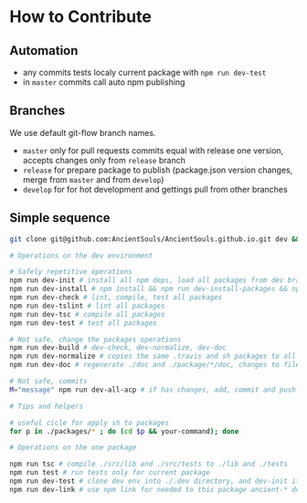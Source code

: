 # How to Contribute

## Automation

- any commits tests localy current package with `npm run dev-test`
- in `master` commits call auto npm publishing

## Branches

We use default git-flow branch names.

- `master` only for pull requests commits equal with release one version, accepts changes only from `release` branch
- `release` for prepare package to publish (package.json version changes, merge from `master` and from `develop`)
- `develop` for for hot development and gettings pull from other branches

## Simple sequence

```sh
git clone git@github.com:AncientSouls/AncientSouls.github.io.git dev && cd dev

# Operations on the dev environment

# Safely repetitive operations
npm run dev-init # install all npm deps, load all packages from dev branch, compile, lint and test all packages
npm run dev-install # npm install && npm run dev-install-packages && npm run dev-set-links && npm run dev-use-links (install all deps for all packages, link all ancient packages together)
npm run dev-check # lint, compile, test all packages
npm run dev-tslint # lint all packages
npm run dev-tsc # compile all packages
npm run dev-test # test all packages

# Not safe, change the packages operations
npm run dev-build # dev-check, dev-normalize, dev-doc
npm run dev-normalize # copies the same .travis and sh packages to all packages
npm run dev-doc # regenerate ./doc and ./package/*/doc, changes to file names are inevitable

# Not safe, commits
M="message" npm run dev-all-acp # if has changes, add, commit and push all with message into all repositories includes root dev repository (without doc submodule in root)

# Tips and helpers

# useful cicle for apply sh to packages
for p in ./packages/* ; do (cd $p && your-command); done

# Operations on the one package

npm run tsc # compile ./src/lib and ./src/tests to ./lib and ./tests
npm run test # run tests only for current package
npm run dev-test # clone dev env into ./.dev directory, and dev-init it but relink current package for use it for other packages (dev env clone all packages last dev branch versions for test)
npm run dev-link # use npm link for needed to this package ancient-* dependencies
```